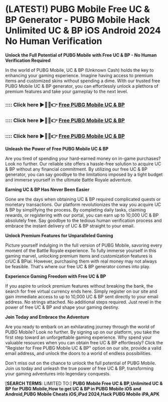 # **(LATEST!) PUBG Mobile Free UC & BP Generator - PUBG Mobile Hack Unlimited UC & BP iOS Android 2024 No Human Verification**

**Unlock the Full Potential of PUBG Mobile with Free UC & BP - No Human Verification Required**

In the world of PUBG Mobile, UC & BP (Unknown Cash) holds the key to enhancing your gaming experience. Imagine having access to premium items and customized skins without spending a dime. With our trusted free PUBG Mobile UC & BP generator, you can effortlessly unlock a plethora of premium features and take your gameplay to the next level.

### :::: Click here ►🔴✅👉 <a href="https://lookerstudio.google.com/s/qOnq2ZiO3uQ">Free PUBG Mobile UC & BP</a>

### :::: Click here ►🔴✅👉 <a href="https://lookerstudio.google.com/s/qOnq2ZiO3uQ">Free PUBG Mobile UC & BP</a>

### :::: Click here ►🔴✅👉 <a href="https://lookerstudio.google.com/s/qOnq2ZiO3uQ">Free PUBG Mobile UC & BP</a>

**Unleash the Power of Free PUBG Mobile UC & BP**

Are you tired of spending your hard-earned money on in-game purchases? Look no further. Our reliable site offers a hassle-free solution to acquire UC & BP without any financial commitment. By utilizing our free UC & BP generator, you can say goodbye to the limitations imposed by a tight budget and immerse yourself in the ultimate Battle Royale adventure.

**Earning UC & BP Has Never Been Easier**

Gone are the days when obtaining UC & BP required complicated quests or monetary transactions. Our platform revolutionizes the way you acquire UC & BP by simplifying the process. By completing daily tasks, claiming rewards, or registering with our portal, you can earn up to 10,000 UC & BP absolutely free. Say goodbye to the tedious human verification process and embrace the instant delivery of UC & BP straight to your email.

**Unlock Premium Features for Unparalleled Gaming**

Picture yourself indulging in the full version of PUBG Mobile, savoring every moment of the Battle Royale experience. To fully immerse yourself in this gaming marvel, unlocking premium items and customization features is crUC & BPial. However, purchasing them with real money may not always be feasible. That's where our free UC & BP generator comes into play.

**Experience Gaming Freedom with Free UC & BP**

If you aspire to unlock premium features without breaking the bank, the search for free virtual currency ends here. Simply register on our site and gain immediate access to up to 10,000 UC & BP sent directly to your email address. No strings attached. No additional steps required. Just revel in the power of free UC & BP and shape your gaming destiny.

**Join Today and Embrace the Adventure**

Are you ready to embark on an exhilarating journey through the world of PUBG Mobile? Look no further. By signing up on our platform, you take the first step toward an unforgettable gaming experience. Why spend your valuable resources when you can obtain free UC & BP effortlessly? Click the "Register for Free PUBG Mobile UC & BP" option on our site, provide a valid email address, and unlock the doors to a world of endless possibilities.

Don't miss out on the chance to unlock the full potential of PUBG Mobile. Join us today and unleash the true power of free UC & BP, transforming your gaming adventures into legendary conquests.



[**SEARCH TERMS**: LIMITED TO:] **PUBG Mobile Free UC & BP,Unlimited UC & BP for PUBG Mobile,How to get UC & BP in PUBG Mobile iOS and Android,PUBG Mobile Cheats iOS,iPad 2024,Hack PUBG Mobile iPA,APK**